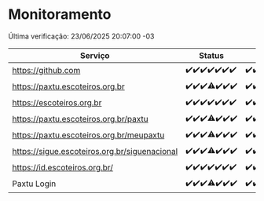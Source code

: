 # Monitoramento

Última verificação: 23/06/2025 20:07:00 -03

|Serviço|Status|Últimas 24h|
|---|---|---|
|https://github.com|<span title="2025-06-16: OK=23">✔️</span><span title="2025-06-17: OK=23">✔️</span><span title="2025-06-18: OK=23">✔️</span><span title="2025-06-19: OK=23">✔️</span><span title="2025-06-20: OK=23">✔️</span><span title="2025-06-21: OK=23">✔️</span><span title="2025-06-22: OK=22">✔️</span>|<span title="22/06/2025 20:09:00 -03 : 200">✔️</span><span title="22/06/2025 21:53:00 -03 : 200">✔️</span><span title="22/06/2025 23:49:00 -03 : 200">✔️</span><span title="23/06/2025 00:49:00 -03 : 200">✔️</span><span title="23/06/2025 01:25:00 -03 : 200">✔️</span><span title="23/06/2025 02:12:00 -03 : 200">✔️</span><span title="23/06/2025 03:15:00 -03 : 200">✔️</span><span title="23/06/2025 04:12:00 -03 : 200">✔️</span><span title="23/06/2025 05:14:00 -03 : 200">✔️</span><span title="23/06/2025 06:13:00 -03 : 200">✔️</span><span title="23/06/2025 07:11:00 -03 : 200">✔️</span><span title="23/06/2025 08:09:00 -03 : 200">✔️</span><span title="23/06/2025 09:19:00 -03 : 200">✔️</span><span title="23/06/2025 10:27:00 -03 : 200">✔️</span><span title="23/06/2025 11:10:00 -03 : 200">✔️</span><span title="23/06/2025 12:10:00 -03 : 200">✔️</span><span title="23/06/2025 13:12:00 -03 : 200">✔️</span><span title="23/06/2025 14:09:00 -03 : 200">✔️</span><span title="23/06/2025 15:13:00 -03 : 200">✔️</span><span title="23/06/2025 16:07:00 -03 : 200">✔️</span><span title="23/06/2025 17:10:00 -03 : 200">✔️</span><span title="23/06/2025 18:09:00 -03 : 200">✔️</span><span title="23/06/2025 19:09:00 -03 : 200">✔️</span><span title="23/06/2025 20:07:00 -03 : 200">✔️</span>|
|https://paxtu.escoteiros.org.br|<span title="2025-06-16: OK=23">✔️</span><span title="2025-06-17: OK=23">✔️</span><span title="2025-06-18: OK=23">✔️</span><span title="2025-06-19: OK=22, Falhas=1">⚠️</span><span title="2025-06-20: OK=23">✔️</span><span title="2025-06-21: OK=23">✔️</span><span title="2025-06-22: OK=22">✔️</span>|<span title="22/06/2025 20:09:00 -03 : 200">✔️</span><span title="22/06/2025 21:53:00 -03 : 200">✔️</span><span title="22/06/2025 23:49:00 -03 : 200">✔️</span><span title="23/06/2025 00:49:00 -03 : 200">✔️</span><span title="23/06/2025 01:25:00 -03 : 200">✔️</span><span title="23/06/2025 02:12:00 -03 : 200">✔️</span><span title="23/06/2025 03:15:00 -03 : 200">✔️</span><span title="23/06/2025 04:12:00 -03 : 200">✔️</span><span title="23/06/2025 05:14:00 -03 : 200">✔️</span><span title="23/06/2025 06:13:00 -03 : 200">✔️</span><span title="23/06/2025 07:11:00 -03 : 200">✔️</span><span title="23/06/2025 08:09:00 -03 : 200">✔️</span><span title="23/06/2025 09:19:00 -03 : 200">✔️</span><span title="23/06/2025 10:27:00 -03 : 200">✔️</span><span title="23/06/2025 11:10:00 -03 : 200">✔️</span><span title="23/06/2025 12:10:00 -03 : 200">✔️</span><span title="23/06/2025 13:12:00 -03 : 200">✔️</span><span title="23/06/2025 14:09:00 -03 : 200">✔️</span><span title="23/06/2025 15:13:00 -03 : 200">✔️</span><span title="23/06/2025 16:07:00 -03 : 200">✔️</span><span title="23/06/2025 17:10:00 -03 : 200">✔️</span><span title="23/06/2025 18:09:00 -03 : 200">✔️</span><span title="23/06/2025 19:09:00 -03 : 200">✔️</span><span title="23/06/2025 20:07:00 -03 : 200">✔️</span>|
|https://escoteiros.org.br|<span title="2025-06-16: OK=23">✔️</span><span title="2025-06-17: OK=23">✔️</span><span title="2025-06-18: OK=23">✔️</span><span title="2025-06-19: OK=23">✔️</span><span title="2025-06-20: OK=23">✔️</span><span title="2025-06-21: OK=23">✔️</span><span title="2025-06-22: OK=22">✔️</span>|<span title="22/06/2025 20:09:00 -03 : 200">✔️</span><span title="22/06/2025 21:53:00 -03 : 200">✔️</span><span title="22/06/2025 23:49:00 -03 : 200">✔️</span><span title="23/06/2025 00:49:00 -03 : 200">✔️</span><span title="23/06/2025 01:25:00 -03 : 200">✔️</span><span title="23/06/2025 02:12:00 -03 : 200">✔️</span><span title="23/06/2025 03:15:00 -03 : 200">✔️</span><span title="23/06/2025 04:12:00 -03 : 200">✔️</span><span title="23/06/2025 05:14:00 -03 : 200">✔️</span><span title="23/06/2025 06:13:00 -03 : 200">✔️</span><span title="23/06/2025 07:11:00 -03 : 200">✔️</span><span title="23/06/2025 08:09:00 -03 : 200">✔️</span><span title="23/06/2025 09:19:00 -03 : 200">✔️</span><span title="23/06/2025 10:27:00 -03 : 200">✔️</span><span title="23/06/2025 11:10:00 -03 : 200">✔️</span><span title="23/06/2025 12:10:00 -03 : 200">✔️</span><span title="23/06/2025 13:12:00 -03 : 200">✔️</span><span title="23/06/2025 14:09:00 -03 : 200">✔️</span><span title="23/06/2025 15:13:00 -03 : 200">✔️</span><span title="23/06/2025 16:07:00 -03 : 200">✔️</span><span title="23/06/2025 17:10:00 -03 : 200">✔️</span><span title="23/06/2025 18:09:00 -03 : 200">✔️</span><span title="23/06/2025 19:09:00 -03 : 200">✔️</span><span title="23/06/2025 20:07:00 -03 : 200">✔️</span>|
|https://paxtu.escoteiros.org.br/paxtu|<span title="2025-06-16: OK=23">✔️</span><span title="2025-06-17: OK=23">✔️</span><span title="2025-06-18: OK=23">✔️</span><span title="2025-06-19: OK=22, Falhas=1">⚠️</span><span title="2025-06-20: OK=23">✔️</span><span title="2025-06-21: OK=23">✔️</span><span title="2025-06-22: OK=22">✔️</span>|<span title="22/06/2025 20:09:00 -03 : 200">✔️</span><span title="22/06/2025 21:53:00 -03 : 200">✔️</span><span title="22/06/2025 23:49:00 -03 : 200">✔️</span><span title="23/06/2025 00:49:00 -03 : 200">✔️</span><span title="23/06/2025 01:25:00 -03 : 200">✔️</span><span title="23/06/2025 02:12:00 -03 : 200">✔️</span><span title="23/06/2025 03:15:00 -03 : 200">✔️</span><span title="23/06/2025 04:12:00 -03 : 200">✔️</span><span title="23/06/2025 05:14:00 -03 : 200">✔️</span><span title="23/06/2025 06:13:00 -03 : 200">✔️</span><span title="23/06/2025 07:11:00 -03 : 200">✔️</span><span title="23/06/2025 08:09:00 -03 : 200">✔️</span><span title="23/06/2025 09:19:00 -03 : 200">✔️</span><span title="23/06/2025 10:27:00 -03 : 200">✔️</span><span title="23/06/2025 11:10:00 -03 : 200">✔️</span><span title="23/06/2025 12:10:00 -03 : 200">✔️</span><span title="23/06/2025 13:12:00 -03 : 200">✔️</span><span title="23/06/2025 14:09:00 -03 : 200">✔️</span><span title="23/06/2025 15:13:00 -03 : 200">✔️</span><span title="23/06/2025 16:07:00 -03 : 200">✔️</span><span title="23/06/2025 17:10:00 -03 : 200">✔️</span><span title="23/06/2025 18:09:00 -03 : 200">✔️</span><span title="23/06/2025 19:09:00 -03 : 200">✔️</span><span title="23/06/2025 20:07:00 -03 : 200">✔️</span>|
|https://paxtu.escoteiros.org.br/meupaxtu|<span title="2025-06-16: OK=23">✔️</span><span title="2025-06-17: OK=23">✔️</span><span title="2025-06-18: OK=23">✔️</span><span title="2025-06-19: OK=22, Falhas=1">⚠️</span><span title="2025-06-20: OK=23">✔️</span><span title="2025-06-21: OK=23">✔️</span><span title="2025-06-22: OK=22">✔️</span>|<span title="22/06/2025 20:09:00 -03 : 200">✔️</span><span title="22/06/2025 21:53:00 -03 : 200">✔️</span><span title="22/06/2025 23:49:00 -03 : 200">✔️</span><span title="23/06/2025 00:49:00 -03 : 200">✔️</span><span title="23/06/2025 01:25:00 -03 : 200">✔️</span><span title="23/06/2025 02:12:00 -03 : 200">✔️</span><span title="23/06/2025 03:15:00 -03 : 200">✔️</span><span title="23/06/2025 04:12:00 -03 : 200">✔️</span><span title="23/06/2025 05:14:00 -03 : 200">✔️</span><span title="23/06/2025 06:13:00 -03 : 200">✔️</span><span title="23/06/2025 07:11:00 -03 : 200">✔️</span><span title="23/06/2025 08:09:00 -03 : 200">✔️</span><span title="23/06/2025 09:19:00 -03 : 200">✔️</span><span title="23/06/2025 10:27:00 -03 : 200">✔️</span><span title="23/06/2025 11:10:00 -03 : 200">✔️</span><span title="23/06/2025 12:10:00 -03 : 200">✔️</span><span title="23/06/2025 13:12:00 -03 : 200">✔️</span><span title="23/06/2025 14:09:00 -03 : 200">✔️</span><span title="23/06/2025 15:13:00 -03 : 200">✔️</span><span title="23/06/2025 16:07:00 -03 : 200">✔️</span><span title="23/06/2025 17:10:00 -03 : 200">✔️</span><span title="23/06/2025 18:09:00 -03 : 200">✔️</span><span title="23/06/2025 19:09:00 -03 : 200">✔️</span><span title="23/06/2025 20:07:00 -03 : 200">✔️</span>|
|https://sigue.escoteiros.org.br/siguenacional|<span title="2025-06-16: OK=23">✔️</span><span title="2025-06-17: OK=23">✔️</span><span title="2025-06-18: OK=23">✔️</span><span title="2025-06-19: OK=22, Falhas=1">⚠️</span><span title="2025-06-20: OK=23">✔️</span><span title="2025-06-21: OK=23">✔️</span><span title="2025-06-22: OK=22">✔️</span>|<span title="22/06/2025 20:09:00 -03 : 200">✔️</span><span title="22/06/2025 21:53:00 -03 : 200">✔️</span><span title="22/06/2025 23:49:00 -03 : 200">✔️</span><span title="23/06/2025 00:49:00 -03 : 200">✔️</span><span title="23/06/2025 01:25:00 -03 : 200">✔️</span><span title="23/06/2025 02:12:00 -03 : 200">✔️</span><span title="23/06/2025 03:15:00 -03 : 200">✔️</span><span title="23/06/2025 04:12:00 -03 : 200">✔️</span><span title="23/06/2025 05:14:00 -03 : 200">✔️</span><span title="23/06/2025 06:13:00 -03 : 200">✔️</span><span title="23/06/2025 07:11:00 -03 : 200">✔️</span><span title="23/06/2025 08:09:00 -03 : 200">✔️</span><span title="23/06/2025 09:19:00 -03 : 200">✔️</span><span title="23/06/2025 10:27:00 -03 : 200">✔️</span><span title="23/06/2025 11:10:00 -03 : 200">✔️</span><span title="23/06/2025 12:10:00 -03 : 200">✔️</span><span title="23/06/2025 13:12:00 -03 : 200">✔️</span><span title="23/06/2025 14:09:00 -03 : 200">✔️</span><span title="23/06/2025 15:13:00 -03 : 200">✔️</span><span title="23/06/2025 16:07:00 -03 : 200">✔️</span><span title="23/06/2025 17:10:00 -03 : 200">✔️</span><span title="23/06/2025 18:09:00 -03 : 200">✔️</span><span title="23/06/2025 19:09:00 -03 : 200">✔️</span><span title="23/06/2025 20:07:00 -03 : 200">✔️</span>|
|https://id.escoteiros.org.br/|<span title="2025-06-16: OK=23">✔️</span><span title="2025-06-17: OK=23">✔️</span><span title="2025-06-18: OK=23">✔️</span><span title="2025-06-19: OK=23">✔️</span><span title="2025-06-20: OK=23">✔️</span><span title="2025-06-21: OK=23">✔️</span><span title="2025-06-22: OK=22">✔️</span>|<span title="22/06/2025 20:09:00 -03 : 200">✔️</span><span title="22/06/2025 21:53:00 -03 : 200">✔️</span><span title="22/06/2025 23:49:00 -03 : 200">✔️</span><span title="23/06/2025 00:49:00 -03 : 200">✔️</span><span title="23/06/2025 01:25:00 -03 : 200">✔️</span><span title="23/06/2025 02:12:00 -03 : 200">✔️</span><span title="23/06/2025 03:15:00 -03 : 200">✔️</span><span title="23/06/2025 04:12:00 -03 : 200">✔️</span><span title="23/06/2025 05:14:00 -03 : 200">✔️</span><span title="23/06/2025 06:13:00 -03 : 200">✔️</span><span title="23/06/2025 07:11:00 -03 : 200">✔️</span><span title="23/06/2025 08:09:00 -03 : 200">✔️</span><span title="23/06/2025 09:19:00 -03 : 200">✔️</span><span title="23/06/2025 10:27:00 -03 : 200">✔️</span><span title="23/06/2025 11:10:00 -03 : 200">✔️</span><span title="23/06/2025 12:10:00 -03 : 200">✔️</span><span title="23/06/2025 13:12:00 -03 : 200">✔️</span><span title="23/06/2025 14:09:00 -03 : 200">✔️</span><span title="23/06/2025 15:13:00 -03 : 200">✔️</span><span title="23/06/2025 16:07:00 -03 : 200">✔️</span><span title="23/06/2025 17:10:00 -03 : 200">✔️</span><span title="23/06/2025 18:09:00 -03 : 200">✔️</span><span title="23/06/2025 19:09:00 -03 : 200">✔️</span><span title="23/06/2025 20:07:00 -03 : 200">✔️</span>|
|Paxtu Login|<span title="2025-06-16: OK=23">✔️</span><span title="2025-06-17: OK=23">✔️</span><span title="2025-06-18: OK=23">✔️</span><span title="2025-06-19: OK=22, Falhas=1">⚠️</span><span title="2025-06-20: OK=23">✔️</span><span title="2025-06-21: OK=23">✔️</span><span title="2025-06-22: OK=22">✔️</span>|<span title="22/06/2025 20:09:00 -03 : 200">✔️</span><span title="22/06/2025 21:53:00 -03 : 200">✔️</span><span title="22/06/2025 23:49:00 -03 : 200">✔️</span><span title="23/06/2025 00:49:00 -03 : 200">✔️</span><span title="23/06/2025 01:25:00 -03 : 200">✔️</span><span title="23/06/2025 02:12:00 -03 : 200">✔️</span><span title="23/06/2025 03:15:00 -03 : 200">✔️</span><span title="23/06/2025 04:12:00 -03 : 200">✔️</span><span title="23/06/2025 05:14:00 -03 : 200">✔️</span><span title="23/06/2025 06:13:00 -03 : 200">✔️</span><span title="23/06/2025 07:11:00 -03 : 200">✔️</span><span title="23/06/2025 08:09:00 -03 : 200">✔️</span><span title="23/06/2025 09:19:00 -03 : 200">✔️</span><span title="23/06/2025 10:27:00 -03 : 200">✔️</span><span title="23/06/2025 11:10:00 -03 : 200">✔️</span><span title="23/06/2025 12:10:00 -03 : 200">✔️</span><span title="23/06/2025 13:12:00 -03 : 200">✔️</span><span title="23/06/2025 14:09:00 -03 : 200">✔️</span><span title="23/06/2025 15:13:00 -03 : 200">✔️</span><span title="23/06/2025 16:07:00 -03 : 200">✔️</span><span title="23/06/2025 17:10:00 -03 : 200">✔️</span><span title="23/06/2025 18:09:00 -03 : 200">✔️</span><span title="23/06/2025 19:09:00 -03 : 200">✔️</span><span title="23/06/2025 20:07:00 -03 : 200">✔️</span>|
